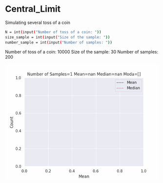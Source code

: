 # Central_Limit

Simulating several toss of a coin

```bash
N = int(input("Number of toss of a coin: "))
size_sample = int(input("Size of the sample: "))
number_sample = int(input("Number of samples: "))
```

Number of toss of a coin: 10000
Size of the sample: 30
Number of samples: 200

![](animation.gif)

